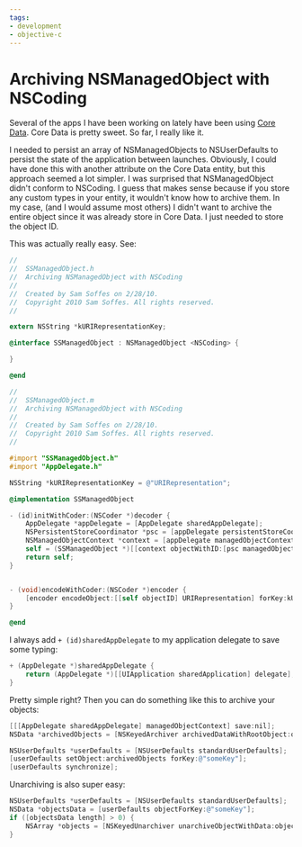 ```yaml
---
tags:
- development
- objective-c
---
```


# Archiving NSManagedObject with NSCoding

Several of the apps I have been working on lately have been using [Core Data](http://developer.apple.com/mac/library/documentation/Cocoa/Conceptual/CoreData/cdProgrammingGuide.html). Core Data is pretty sweet. So far, I really like it.

I needed to persist an array of NSManagedObjects to NSUserDefaults to persist the state of the application between launches. Obviously, I could have done this with another attribute on the Core Data entity, but this approach seemed a lot simpler. I was surprised that NSManagedObject didn't conform to NSCoding. I guess that makes sense because if you store any custom types in your entity, it wouldn't know how to archive them. In my case, (and I would assume most others) I didn't want to archive the entire object since it was already store in Core Data. I just needed to store the object ID.

This was actually really easy. See:

``` objective-c
//
//  SSManagedObject.h
//  Archiving NSManagedObject with NSCoding
//
//  Created by Sam Soffes on 2/28/10.
//  Copyright 2010 Sam Soffes. All rights reserved.
//

extern NSString *kURIRepresentationKey;

@interface SSManagedObject : NSManagedObject <NSCoding> {

}

@end
```

``` objective-c
//
//  SSManagedObject.m
//  Archiving NSManagedObject with NSCoding
//
//  Created by Sam Soffes on 2/28/10.
//  Copyright 2010 Sam Soffes. All rights reserved.
//

#import "SSManagedObject.h"
#import "AppDelegate.h"

NSString *kURIRepresentationKey = @"URIRepresentation";

@implementation SSManagedObject

- (id)initWithCoder:(NSCoder *)decoder {
    AppDelegate *appDelegate = [AppDelegate sharedAppDelegate];
    NSPersistentStoreCoordinator *psc = [appDelegate persistentStoreCoordinator];
    NSManagedObjectContext *context = [appDelegate managedObjectContext];
    self = (SSManagedObject *)[[context objectWithID:[psc managedObjectIDForURIRepresentation:(NSURL *)[decoder decodeObjectForKey:kURIRepresentationKey]]] retain];
    return self;
}


- (void)encodeWithCoder:(NSCoder *)encoder {
    [encoder encodeObject:[[self objectID] URIRepresentation] forKey:kURIRepresentationKey];
}

@end
```

I always add `+ (id)sharedAppDelegate` to my application delegate to save some typing:

``` objective-c
+ (AppDelegate *)sharedAppDelegate {
    return (AppDelegate *)[[UIApplication sharedApplication] delegate];
}
```

Pretty simple right? Then you can do something like this to archive your objects:

``` objective-c
[[[AppDelegate sharedAppDelegate] managedObjectContext] save:nil];
NSData *archivedObjects = [NSKeyedArchiver archivedDataWithRootObject:objects];

NSUserDefaults *userDefaults = [NSUserDefaults standardUserDefaults];
[userDefaults setObject:archivedObjects forKey:@"someKey"];
[userDefaults synchronize];
```

Unarchiving is also super easy:

``` objective-c
NSUserDefaults *userDefaults = [NSUserDefaults standardUserDefaults];
NSData *objectsData = [userDefaults objectForKey:@"someKey"];
if ([objectsData length] > 0) {
    NSArray *objects = [NSKeyedUnarchiver unarchiveObjectWithData:objectsData]];
}
```
